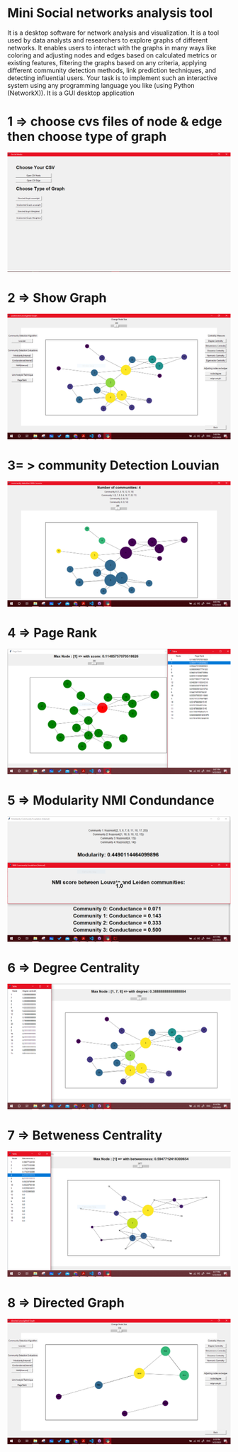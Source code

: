 # Mini Social networks analysis tool

It is a desktop software for network analysis and visualization. It is a tool used by data analysts and researchers to explore graphs of different networks. It enables users to interact with the graphs in many ways like coloring and adjusting nodes and edges based on calculated metrics or existing features, filtering the graphs based on any criteria, applying different community detection methods, link prediction techniques, and detecting influential users. Your task is to implement such an interactive system using any programming language you like
(using Python (NetworkX)). It is a GUI desktop application

# 1 => choose cvs files of node & edge then choose type of graph

<img src="1.PNG">

# 2 => Show Graph

<img src="2.PNG">

# 3= > community Detection Louvian

<img src="3.PNG">

# 4 => Page Rank

<img src="4.PNG">

# 5 => Modularity NMI Condundance

<img src="5.PNG">

# 6 => Degree Centrality

<img src="6.PNG">

# 7 => Betweness Centrality

<img src="7.PNG">

# 8 => Directed Graph

<img src="8.PNG">
